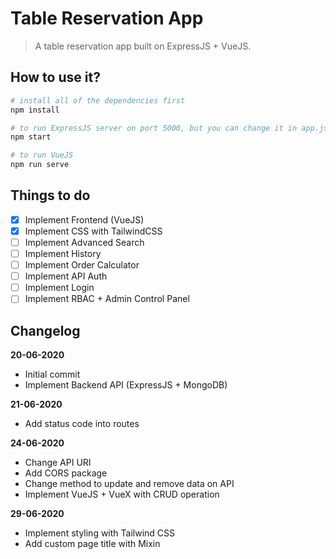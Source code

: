 # Table Reservation App

> A table reservation app built on ExpressJS + VueJS.

## How to use it?
```bash
# install all of the dependencies first
npm install

# to run ExpressJS server on port 5000, but you can change it in app.js
npm start

# to run VueJS
npm run serve
```

## Things to do
- [x] Implement Frontend (VueJS)
- [x] Implement CSS with TailwindCSS
- [ ] Implement Advanced Search
- [ ] Implement History
- [ ] Implement Order Calculator
- [ ] Implement API Auth
- [ ] Implement Login
- [ ] Implement RBAC + Admin Control Panel

## Changelog

**20-06-2020**
* Initial commit
* Implement Backend API (ExpressJS + MongoDB)

**21-06-2020**
* Add status code into routes

**24-06-2020**
* Change API URI
* Add CORS package
* Change method to update and remove data on API
* Implement VueJS + VueX with CRUD operation

**29-06-2020**
* Implement styling with Tailwind CSS
* Add custom page title with Mixin

